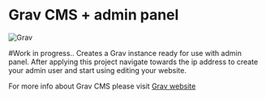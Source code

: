 # Grav CMS + admin panel
![Grav](https://github.com/MrKhalidJ/IaC/blob/main/4.grav_cms_with_admin/grav-logo.png)

#Work in progress..
Creates a Grav instance ready for use with admin panel. After applying this project navigate towards the ip address to create your admin user and start using editing your website.

For more info about Grav CMS please visit [Grav website](https://getgrav.org)
